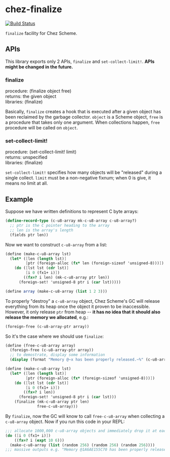 # chez-finalize

[![Build Status](https://travis-ci.com/macdavid313/chez-finalize.svg?branch=master)](https://travis-ci.com/macdavid313/chez-finalize)

`finalize` facility for Chez Scheme.

## APIs

This library exports only 2 APIs, `finalize` and `set-collect-limit!`. **APIs might be changed in the future.**

### finalize

procedure: (finalize object free)\
returns: the given object\
libraries: (finalize)

Basically, `finalize` creates a hook that is executed after a given object has been reclaimed by the garbage collector. `object` is a Scheme object, `free` is a procedure that takes only one argument. When collections happen, `free` procedure will be called on `object`.

### set-collect-limit!

procedure: (set-collect-limit! limit)\
returns: unspecified\
libraries: (finalize)

`set-collect-limit!` specifies how many objects will be "released" during a single collect. `limit` must be a non-negative fixnum; when 0 is give, it means no limit at all.

## Example

Suppose we have written definitions to represent C byte arrays:

```scheme
(define-record-type (c-u8-array mk-c-u8-array c-u8-array?)
  ;; ptr is the C pointer heading to the array
  ;; len is the array's length
  (fields ptr len))
```

Now we want to construct `c-u8-array` from a list:

```scheme
(define (make-c-u8-array lst)
  (let* ([len (length lst)]
         [ptr (foreign-alloc (fx* len (foreign-sizeof 'unsigned-8)))])
    (do ([lst lst (cdr lst)]
         [i 0 (fx1+ i)])
        ((fx=? i len) (mk-c-u8-array ptr len))
      (foreign-set! 'unsigned-8 ptr i (car lst)))))

(define array (make-c-u8-array (list 1 2 3)))
```

To properly "destroy" a `c-u8-array` object, Chez Scheme's GC will release everything from its heap once the object it proven to be inaccessible. However, it only release `ptr` from heap -- **it has no idea that it should also release the memory we allocated**, e.g.:

```scheme
(foreign-free (c-u8-array-ptr array))
```

So it's the case where we should use `finalize`:

```scheme
(define (free-c-u8-array array)
  (foreign-free (c-u8-array-ptr array))
  ;; to demostrate, display some information
  (display (format "Memory @~x has been properly released.~%" (c-u8-array-ptr array))))

(define (make-c-u8-array lst)
  (let* ([len (length lst)]
         [ptr (foreign-alloc (fx* (foreign-sizeof 'unsigned-8)))])
    (do ([lst lst (cdr lst)]
         [i 0 (fx1+ i)])
        ((fx=? i len))
      (foreign-set! 'unsigned-8 ptr i (car lst)))
    (finalize (mk-c-u8-array ptr len)
              free-c-u8-array)))
```

By `finalize`, now the GC will know to call `free-c-u8-array` when collecting a `c-u8-array` object. Now if you run this code in your REPL:

```scheme
;;; allocate 1000,000 c-u8-array objects and immediately drop it at each time
(do ([i 0 (fx1+ i)])
    ((fx=? i (expt 10 6)))
  (make-c-u8-array (list (random 256) (random 256) (random 256))))
;;; massive outputs e.g. "Memory @1A6AE155C70 has been properly released."
```
